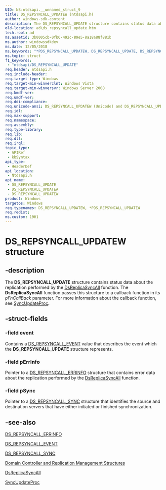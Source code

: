 ```yaml
---
UID: NS:ntdsapi.__unnamed_struct_9
title: DS_REPSYNCALL_UPDATEW (ntdsapi.h)
author: windows-sdk-content
description: The DS_REPSYNCALL_UPDATE structure contains status data about the replication performed by the DsReplicaSyncAll function.
old-location: ad\ds_repsyncall_update.htm
tech.root: ad
ms.assetid: 3b0005cb-0fb6-492c-89e5-8a18a88f881b
ms.author: windowssdkdev
ms.date: 12/05/2018
ms.keywords: "*PDS_REPSYNCALL_UPDATEW, DS_REPSYNCALL_UPDATE, DS_REPSYNCALL_UPDATE structure [Active Directory], DS_REPSYNCALL_UPDATEA, DS_REPSYNCALL_UPDATEW, PDS_REPSYNCALL_UPDATE, PDS_REPSYNCALL_UPDATE structure pointer [Active Directory], _glines_ds_repsyncall_update, ad.ds__repsyncall__update, ad.ds_repsyncall_update, ntdsapi/DS_REPSYNCALL_UPDATE, ntdsapi/DS_REPSYNCALL_UPDATEA, ntdsapi/DS_REPSYNCALL_UPDATEW, ntdsapi/PDS_REPSYNCALL_UPDATE"
ms.topic: struct
f1_keywords: 
 - "ntdsapi/DS_REPSYNCALL_UPDATE"
req.header: ntdsapi.h
req.include-header: 
req.target-type: Windows
req.target-min-winverclnt: Windows Vista
req.target-min-winversvr: Windows Server 2008
req.kmdf-ver: 
req.umdf-ver: 
req.ddi-compliance: 
req.unicode-ansi: DS_REPSYNCALL_UPDATEW (Unicode) and DS_REPSYNCALL_UPDATEA (ANSI)
req.idl: 
req.max-support: 
req.namespace: 
req.assembly: 
req.type-library: 
req.lib: 
req.dll: 
req.irql: 
topic_type:
 - APIRef
 - kbSyntax
api_type:
 - HeaderDef
api_location:
 - Ntdsapi.h
api_name:
 - DS_REPSYNCALL_UPDATE
 - DS_REPSYNCALL_UPDATEA
 - DS_REPSYNCALL_UPDATEW
product: Windows
targetos: Windows
req.typenames: DS_REPSYNCALL_UPDATEW, *PDS_REPSYNCALL_UPDATEW
req.redist: 
ms.custom: 19H1
---
```


# DS_REPSYNCALL_UPDATEW structure


## -description


The <b>DS_REPSYNCALL_UPDATE</b> structure contains status data about the replication performed by the 
<a href="https://docs.microsoft.com/windows/desktop/api/ntdsapi/nf-ntdsapi-dsreplicasyncalla">DsReplicaSyncAll</a> function. The <b>DsReplicaSyncAll</b> function passes this structure to a callback function in its <i>pFnCallBack</i> parameter. For more information about the callback function, see 
<a href="https://docs.microsoft.com/previous-versions/windows/desktop/legacy/ms677968(v=vs.85)">SyncUpdateProc</a>.


## -struct-fields




### -field event

Contains a <a href="https://docs.microsoft.com/windows/desktop/api/ntdsapi/ne-ntdsapi-ds_repsyncall_event">DS_REPSYNCALL_EVENT</a> value that describes the event which the <b>DS_REPSYNCALL_UPDATE</b> structure represents.


### -field pErrInfo

Pointer to a 
<a href="https://docs.microsoft.com/windows/desktop/api/ntdsapi/ns-ntdsapi-ds_repsyncall_errinfoa">DS_REPSYNCALL_ERRINFO</a> structure that contains error data about the replication performed by the <a href="https://docs.microsoft.com/windows/desktop/api/ntdsapi/nf-ntdsapi-dsreplicasyncalla">DsReplicaSyncAll</a> function.


### -field pSync

Pointer to a 
<a href="https://docs.microsoft.com/windows/desktop/api/ntdsapi/ns-ntdsapi-ds_repsyncall_synca">DS_REPSYNCALL_SYNC</a> structure that identifies the source and destination servers that have either initiated or finished synchronization.


## -see-also




<a href="https://docs.microsoft.com/windows/desktop/api/ntdsapi/ns-ntdsapi-ds_repsyncall_errinfoa">DS_REPSYNCALL_ERRINFO</a>



<a href="https://docs.microsoft.com/windows/desktop/api/ntdsapi/ne-ntdsapi-ds_repsyncall_event">DS_REPSYNCALL_EVENT</a>



<a href="https://docs.microsoft.com/windows/desktop/api/ntdsapi/ns-ntdsapi-ds_repsyncall_synca">DS_REPSYNCALL_SYNC</a>



<a href="https://docs.microsoft.com/windows/desktop/AD/domain-controller-and-replication-management-structures">Domain Controller and Replication Management Structures</a>



<a href="https://docs.microsoft.com/windows/desktop/api/ntdsapi/nf-ntdsapi-dsreplicasyncalla">DsReplicaSyncAll</a>



<a href="https://docs.microsoft.com/previous-versions/windows/desktop/legacy/ms677968(v=vs.85)">SyncUpdateProc</a>
 

 


